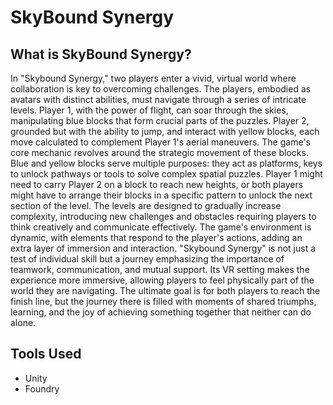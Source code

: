 # SkyBound Synergy
## What is SkyBound Synergy?
In "Skybound Synergy," two players enter a vivid, virtual world where collaboration is key to overcoming challenges. The players, embodied as avatars with distinct abilities, must navigate through a series of intricate levels. Player 1, with the power of flight, can soar through the skies, manipulating blue blocks that form crucial parts of the puzzles. Player 2, grounded but with the ability to jump, and interact with yellow blocks, each move calculated to complement Player 1's aerial maneuvers.  The game's core mechanic revolves around the strategic movement of these blocks. Blue and yellow blocks serve multiple purposes: they act as platforms, keys to unlock pathways or tools to solve complex spatial puzzles. Player 1 might need to carry Player 2 on a block to reach new heights, or both players might have to arrange their blocks in a specific pattern to unlock the next section of the level.  The levels are designed to gradually increase complexity, introducing new challenges and obstacles requiring players to think creatively and communicate effectively. The game's environment is dynamic, with elements that respond to the player's actions, adding an extra layer of immersion and interaction.  "Skybound Synergy" is not just a test of individual skill but a journey emphasizing the importance of teamwork, communication, and mutual support. Its VR setting makes the experience more immersive, allowing players to feel physically part of the world they are navigating. The ultimate goal is for both players to reach the finish line, but the journey there is filled with moments of shared triumphs, learning, and the joy of achieving something together that neither can do alone.

## Tools Used
- Unity
- Foundry

